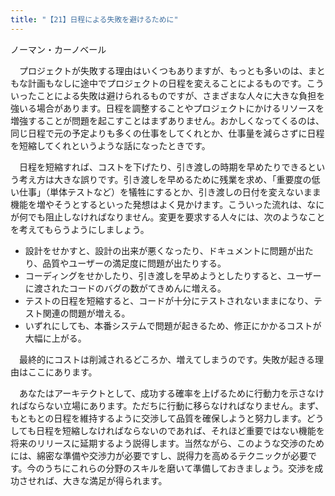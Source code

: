 ```yaml
---
title: "【21】日程による失敗を避けるために"
---
```



ノーマン・カーノベール


　プロジェクトが失敗する理由はいくつもありますが、もっとも多いのは、まともな計画もなしに途中でプロジェクトの日程を変えることによるものです。こういったことによる失敗は避けられるものですが、さまざまな人々に大きな負担を強いる場合があります。日程を調整することやプロジェクトにかけるリソースを増強することが問題を起こすことはまずありません。おかしくなってくるのは、同じ日程で元の予定よりも多くの仕事をしてくれとか、仕事量を減らさずに日程を短縮してくれというような話になったときです。

　日程を短縮すれば、コストを下げたり、引き渡しの時期を早めたりできるという考え方は大きな誤りです。引き渡しを早めるために残業を求め、「重要度の低い仕事」（単体テストなど）を犠牲にするとか、引き渡しの日付を変えないまま機能を増やそうとするといった発想はよく見かけます。こういった流れは、なにが何でも阻止しなければなりません。変更を要求する人々には、次のようなことを考えてもらうようにしましょう。

  - 設計をせかすと、設計の出来が悪くなったり、ドキュメントに問題が出たり、品質やユーザーの満足度に問題が出たりする。
  - コーディングをせかしたり、引き渡しを早めようとしたりすると、ユーザーに渡されたコードのバグの数がてきめんに増える。
  - テストの日程を短縮すると、コードが十分にテストされないままになり、テスト関連の問題が増える。
  - いずれにしても、本番システムで問題が起きるため、修正にかかるコストが大幅に上がる。

　最終的にコストは削減されるどころか、増えてしまうのです。失敗が起きる理由はここにあります。

　あなたはアーキテクトとして、成功する確率を上げるために行動力を示さなければならない立場にあります。ただちに行動に移らなければなりません。まず、もともとの日程を維持するように交渉して品質を確保しようと努力します。どうしても日程を短縮しなければならないのであれば、それほど重要ではない機能を将来のリリースに延期するよう説得します。当然ながら、このような交渉のためには、綿密な準備や交渉力が必要ですし、説得力を高めるテクニックが必要です。今のうちにこれらの分野のスキルを磨いて準備しておきましょう。交渉を成功させれば、大きな満足が得られます。

